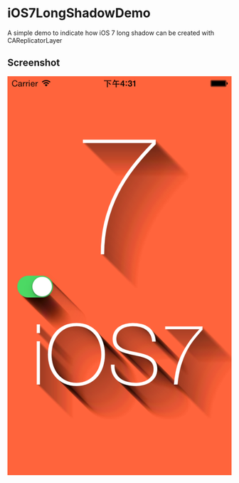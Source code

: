 iOS7LongShadowDemo
==================

A simple demo to indicate how iOS 7 long shadow can be created with CAReplicatorLayer

## Screenshot

![](./screenshot.png)
